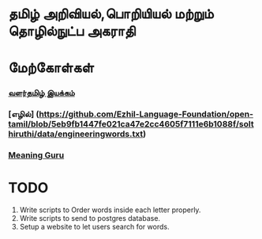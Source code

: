 # தமிழ் அறிவியல்,பொறியியல் மற்றும் தொழில்நுட்ப அகராதி


# மேற்கோள்கள்
### [வளர்தமிழ் இயக்கம்](https://www.languagecouncils.sg/tamil/en/-/media/tlc/files/english-to-tamil-glossary-book.pdf?la=en)

### [எழில்] (https://github.com/Ezhil-Language-Foundation/open-tamil/blob/5eb9fb1447fe021ca47e2cc4605f7111e6b1088f/solthiruthi/data/engineeringwords.txt)
### [Meaning Guru](https://www.meaningguru.com/en-ta/)

# TODO
1. Write scripts to Order words inside each letter properly.
2. Write scripts to send to postgres database.
3. Setup a website to let users search for words.
